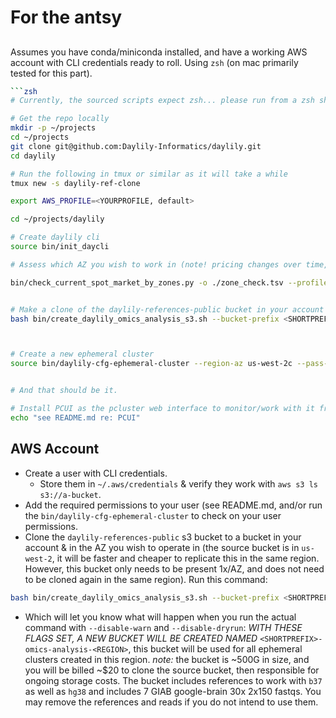# For the antsy

## 
Assumes you have conda/miniconda installed, and have a working AWS account with CLI credentials ready to roll. Using `zsh` (on mac primarily tested for this part).

```bash
```zsh
# Currently, the sourced scripts expect zsh... please run from a zsh shell for these steps

# Get the repo locally
mkdir -p ~/projects
cd ~/projects
git clone git@github.com:Daylily-Informatics/daylily.git
cd daylily

# Run the following in tmux or similar as it will take a while
tmux new -s daylily-ref-clone

export AWS_PROFILE=<YOURPROFILE, default>

cd ~/projects/daylily

# Create daylily cli
source bin/init_daycli 

# Assess which AZ you wish to work in (note! pricing changes over time, and estimates provided are approxiamations, not promises)

bin/check_current_spot_market_by_zones.py -o ./zone_check.tsv --profile default  # choose the AZ you like best, and creae a bucket, then spin up a cluster in that AZ.


# Make a clone of the daylily-references-public bucket in your account
bash bin/create_daylily_omics_analysis_s3.sh --bucket-prefix <SHORTPREFIX> --region <REGION>  # This may take a few hours, depending on regions, etc.  And only needs to be done once per region. See more below.



# Create a new ephemeral cluster
source bin/daylily-cfg-ephemeral-cluster --region-az us-west-2c --pass-on-warn --profile default # you will be prompted for a variety of things, or asked to create them if missing.


# And that should be it.

# Install PCUI as the pcluster web interface to monitor/work with it from here.
echo "see README.md re: PCUI"
```



## AWS Account
- Create a user with CLI credentials.
  - Store them in `~/.aws/credentials` & verify they work with `aws s3 ls s3://a-bucket`.
- Add the required permissions to your user (see README.md, and/or run the `bin/daylily-cfg-ephemeral-cluster` to check on your user permissions.
- Clone the `daylily-references-public` s3 bucket to a bucket in your account & in the AZ you wish to operate in (the source bucket is in `us-west-2`, it will be faster and cheaper to replicate this in the same region.  However, this bucket only needs to be present 1x/AZ, and does not need to be cloned again in the same region).  Run this command: 
```bash
bash bin/create_daylily_omics_analysis_s3.sh --bucket-prefix <SHORTPREFIX> --region <REGION> 
```
- Which will let you know what will happen when you run the actual command with `--disable-warn` and `--disable-dryrun`: *WITH THESE FLAGS SET, A NEW BUCKET WILL BE CREATED NAMED* `<SHORTPREFIX>-omics-analysis-<REGION>`, this bucket will be used for all ephemeral clusters created in this region.  _note:_ the bucket is ~500G in size, and you will be billed ~$20 to clone the source bucket, then responsible for ongoing storage costs.  The bucket includes references to work with `b37` as well as `hg38` and includes 7 GIAB google-brain 30x 2x150 fastqs. You may remove the references and reads if you do not intend to use them.

